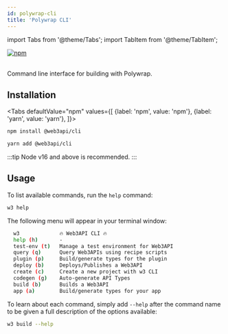 ```yaml
---
id: polywrap-cli
title: 'Polywrap CLI'
---
```

import Tabs from '@theme/Tabs';
import TabItem from '@theme/TabItem';

<a href="https://www.npmjs.com/package/@web3api/cli" target="_blank" rel="noopener noreferrer">
<img src="https://img.shields.io/npm/v/@web3api/cli.svg" alt="npm"/>
</a>

<br/>
<br/>

Command line interface for building with Polywrap.

## Installation

<Tabs
defaultValue="npm"
values={[
{label: 'npm', value: 'npm'},
{label: 'yarn', value: 'yarn'},
]}>
  <TabItem value="npm">

  ```bash
  npm install @web3api/cli
  ```
  </TabItem>
  <TabItem value="yarn">

  ```bash
  yarn add @web3api/cli
  ```
  </TabItem>
</Tabs>

:::tip
Node v16 and above is recommended.
:::

## Usage

To list available commands, run the `help` command:

```bash
w3 help
```

The following menu will appear in your terminal window:

```sh
  w3             🔥 Web3API CLI 🔥
  help (h)       -
  test-env (t)   Manage a test environment for Web3API
  query (q)      Query Web3APIs using recipe scripts
  plugin (p)     Build/generate types for the plugin
  deploy (b)     Deploys/Publishes a Web3API
  create (c)     Create a new project with w3 CLI
  codegen (g)    Auto-generate API Types
  build (b)      Builds a Web3API
  app (a)        Build/generate types for your app
```

To learn about each command, simply add `--help` after the command name to be given a full description of the options available:
```bash
w3 build --help
```
